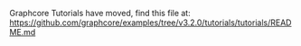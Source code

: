 Graphcore Tutorials have moved, find this file at:
https://github.com/graphcore/examples/tree/v3.2.0/tutorials/tutorials/README.md
